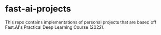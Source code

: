 # fast-ai-projects

This repo contains implementations of personal projects that are based off Fast.AI's Practical Deep Learning Course (2022).
